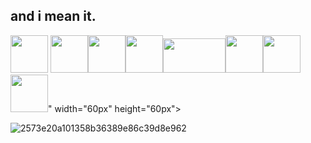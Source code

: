 ## and i mean it.
<img src="https://github.com/SUNLIBERTY/SUNLIBERTY/assets/161395048/e5066e55-dceb-462f-af51-fcbd17519c41" width="60px" height="60px"> <img src="https://github.com/SUNLIBERTY/SUNLIBERTY/assets/161395048/f6410ec1-eff0-468e-b1d2-92df594c678e" width="60px" height="60px"><img src="https://github.com/SUNLIBERTY/SUNLIBERTY/assets/161395048/59bc0bf9-87df-45c8-aa94-66cb7654f30f" width="60px" height="60px"><img src="https://github.com/SUNLIBERTY/SUNLIBERTY/assets/161395048/d713b4cc-63ab-48f2-b864-c8f5ecdcbe78" width="60px" height="60px"><img src="https://github.com/SUNLIBERTY/SUNLIBERTY/assets/161395048/d037d806-b066-4ba7-8bd0-478b3a9f4fda" width="100px" height="55px"><img src="https://github.com/SUNLIBERTY/SUNLIBERTY/assets/161395048/ccaf4a1a-6faa-4807-9e6a-417ec28cdef3" width="60px" height="60px"><img src="https://github.com/SUNLIBERTY/SUNLIBERTY/assets/161395048/084fe191-64fd-4e25-b758-dde6540b00d1" width="60px" height="60px"><img src="https://github.com/SUNLIBERTY/SUNLIBERTY/assets/161395048/ef062af5-ed8c-4ac9-9d1f-e9a527b60e7a" width="60px" height="60px">" width="60px" height="60px">





![2573e20a101358b36389e86c39d8e962](https://github.com/SUNLIBERTY/SUNLIBERTY/assets/161395048/848ae1e8-e78e-4a45-b6a1-936a38596c66)


